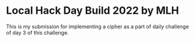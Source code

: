 # Local Hack Day Build 2022 by MLH
This is my submission for implementing a cipher as a part of daily challenge of day 3 of this challenge.
